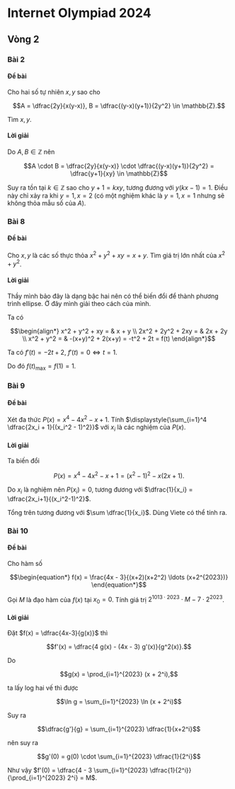 # Internet Olympiad 2024

## Vòng 2

### Bài 2

#### Đề bài

Cho hai số tự nhiên $x, y$ sao cho

$$A = \dfrac{2y}{x(y-x)}, B = \dfrac{(y-x)(y+1)}{2y^2} \in \mathbb{Z}.$$

Tìm $x, y$.

#### Lời giải

Do $A, B \in \mathbb{Z}$ nên

$$A \cdot B = \dfrac{2y}{x(y-x)} \cdot \dfrac{(y-x)(y+1)}{2y^2} = \dfrac{y+1}{xy} \in \mathbb{Z}$$

Suy ra tồn tại $k \in \mathbb{Z}$ sao cho $y + 1 = kxy$, tương đương với $y(kx - 1) = 1$. Điều này chỉ xảy ra khi $y = 1, x = 2$ (có một nghiệm khác là $y = 1, x = 1$ nhưng sẽ không thỏa mẫu số của $A$).

### Bài 8

#### Đề bài

Cho $x, y$ là các số thực thỏa $x^2 + y^2 + xy = x + y$. Tìm giá trị lớn nhất của $x^2 + y^2$.

#### Lời giải

Thầy mình bảo đây là dạng bậc hai nên có thể biến đổi để thành phương trình ellipse. Ở đây mình giải theo cách của mình.

Ta có

$$\begin{align*}
    x^2 + y^2 + xy = & x + y \\
    2x^2 + 2y^2 + 2xy = & 2x + 2y \\
    x^2 + y^2 = & -(x+y)^2 + 2(x+y) = -t^2 + 2t = f(t)
\end{align*}$$

Ta có $f'(t) = -2t + 2$, $f'(t) = 0 \Leftrightarrow t = 1$. 

Do đó $f(t)_{\max} = f(1) = 1$.

### Bài 9

#### Đề bài

Xét đa thức $P(x) = x^4 - 4x^2 - x + 1$. Tính $\displaystyle{\sum_{i=1}^4 \dfrac{2x_i + 1}{(x_i^2 - 1)^2}}$ với $x_i$ là các nghiệm của $P(x)$.

#### Lời giải

Ta biến đổi

$$P(x) = x^4 - 4x^2 - x + 1 = (x^2-1)^2 - x(2x+1).$$

Do $x_i$ là nghiệm nên $P(x_i) = 0$, tương đương với $\dfrac{1}{x_i} = \dfrac{2x_i+1}{(x_i^2-1)^2}$.

Tổng trên tương đương với $\sum \dfrac{1}{x_i}$. Dùng Viete có thể tính ra.

### Bài 10

#### Đề bài

Cho hàm số

$$\begin{equation*}
    f(x) = \frac{4x - 3}{(x+2)(x+2^2) \ldots (x+2^{2023})}
\end{equation*}$$

Gọi $M$ là đạo hàm của $f(x)$ tại $x_0 = 0$. Tính giá trị $2^{1013 \cdot 2023} \cdot M - 7 \cdot 2^{2023}$.

#### Lời giải

Đặt $f(x) = \dfrac{4x-3}{g(x)}$ thì 

$$f'(x) = \dfrac{4 g(x) - (4x - 3) g'(x)}{g^2(x)}.$$

Do

$$g(x) = \prod_{i=1}^{2023} (x + 2^i),$$

ta lấy log hai vế thì được

$$\ln g = \sum_{i=1}^{2023} \ln (x + 2^i)$$

Suy ra

$$\dfrac{g'}{g} = \sum_{i=1}^{2023} \dfrac{1}{x+2^i}$$

nên suy ra

$$g'(0) = g(0) \cdot \sum_{i=1}^{2023} \dfrac{1}{2^i}$$

Như vậy $f'(0) = \dfrac{4 - 3 \sum_{i=1}^{2023} \dfrac{1}{2^i}}{\prod_{i=1}^{2023} 2^i} = M$.
